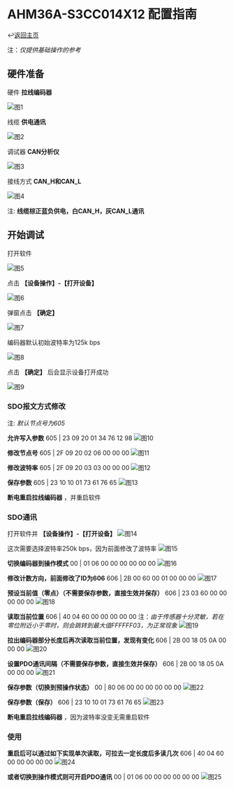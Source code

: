 # AHM36A-S3CC014X12 配置指南

↩️[返回主页](../../README.md)

注：_仅提供基础操作的参考_

## 硬件准备

硬件 __拉线编码器__

![图1](img/001.jpeg)

线缆 __供电通讯__

![图2](img/002.jpeg)

调试器 __CAN分析仪__

![图3](img/003.jpeg)

接线方式 __CAN_H和CAN_L__

![图4](img/004.jpeg)

注: __线缆棕正蓝负供电，白CAN_H，灰CAN_L通讯__

## 开始调试

打开软件

![图5](img/005.png)

点击 __【设备操作】-【打开设备】__

![图6](img/006.png)

弹窗点击 __【确定】__

![图7](img/007.png)

编码器默认初始波特率为125k bps

![图8](img/008.png)

点击 __【确定】__ 后会显示设备打开成功

![图9](img/009.png)

### SDO报文方式修改

注: _默认节点号为605_

__允许写入参数__
605 | 23 09 20 01 34 76 12 98
![图10](img/010.png)

__修改节点号__
605 | 2F 09 20 02 06 00 00 00
![图11](img/011.png)

__修改波特率__
605 | 2F 09 20 03 03 00 00 00
![图12](img/012.png)

__保存参数__
605 | 23 10 10 01 73 61 76 65
![图13](img/013.png)

__断电重启拉线编码器__ ，并重启软件

### SDO通讯

打开软件并 __【设备操作】-【打开设备】__
![图14](img/014.png)

这次需要选择波特率250k bps，因为前面修改了波特率
![图15](img/015.png)

__切换编码器到操作模式__
00 | 01 06 00 00 00 00 00 00
![图16](img/016.png)

__修改计数方向，前面修改了ID为606__
606 | 2B 00 60 00 01 00 00 00
![图17](img/017.png)

__预设当前值（零点）（不需要保存参数，直接生效并保存）__
606 | 23 03 60 00 00 00 00 00
![图18](img/018.png)

__读取当前位置__
606 | 40 04 60 00 00 00 00 00
注：_由于传感器十分灵敏，若在零位附近小于零时，则会跳转到最大值FFFFFF03，为正常现象_
![图19](img/019.png)

__拉出编码器部分长度后再次读取当前位置，发现有变化__
606 | 2B 00 18 05 0A 00 00 00
![图20](img/020.png)

__设置PDO通讯间隔（不需要保存参数，直接生效并保存）__
606 | 2B 00 18 05 0A 00 00 00
![图21](img/021.png)

__保存参数（切换到预操作状态）__
00 | 80 06 00 00 00 00 00 00
![图22](img/022.png)

__保存参数（保存）__
606 | 23 10 10 01 73 61 76 65
![图23](img/023.png)

__断电重启拉线编码器__ ，因为波特率没变无需重启软件

### 使用

__重启后可以通过如下实现单次读取，可拉去一定长度后多读几次__
606 | 40 04 60 00 00 00 00 00
![图24](img/024.png)

__或者切换到操作模式则可开启PDO通讯__
00 | 01 06 00 00 00 00 00 00
![图25](img/025.png)